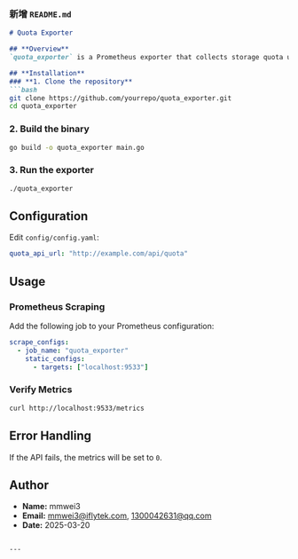 ### **新增 `README.md`**
```md
# Quota Exporter

## **Overview**
`quota_exporter` is a Prometheus exporter that collects storage quota usage metrics from a configured API and exposes them via HTTP.

## **Installation**
### **1. Clone the repository**
```bash
git clone https://github.com/yourrepo/quota_exporter.git
cd quota_exporter
```

### **2. Build the binary**
```bash
go build -o quota_exporter main.go
```

### **3. Run the exporter**
```bash
./quota_exporter
```

## **Configuration**
Edit `config/config.yaml`:
```yaml
quota_api_url: "http://example.com/api/quota"
```

## **Usage**
### **Prometheus Scraping**
Add the following job to your Prometheus configuration:
```yaml
scrape_configs:
  - job_name: "quota_exporter"
    static_configs:
      - targets: ["localhost:9533"]
```

### **Verify Metrics**
```bash
curl http://localhost:9533/metrics
```

## **Error Handling**
If the API fails, the metrics will be set to `0`.

## **Author**
- **Name:** mmwei3
- **Email:** mmwei3@iflytek.com, 1300042631@qq.com
- **Date:** 2025-03-20
```

---
